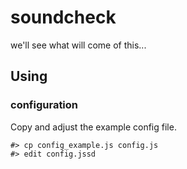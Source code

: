 # soundcheck
we'll see what will come of this...



## Using


### configuration

Copy and adjust the example config file.

```
#> cp config_example.js config.js
#> edit config.jssd
```